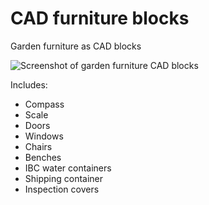 # CAD furniture blocks

Garden furniture as CAD blocks

![Screenshot of garden furniture CAD blocks](https://res.cloudinary.com/growdigital/image/upload/w_320/v1675858091/blocks-furniture-screenshot.png)

Includes:

* Compass
* Scale
* Doors
* Windows
* Chairs
* Benches
* IBC water containers
* Shipping container
* Inspection covers
